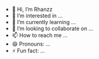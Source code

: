 - 👋 Hi, I’m Rhanzz
- 👀 I’m interested in ...
- 🌱 I’m currently learning ...
- 💞️ I’m looking to collaborate on ...
- 📫 How to reach me ...
- 😄 Pronouns: ...
- ⚡ Fun fact: ...

<!---
RhanzStore/RhanzStore is a ✨ special ✨ repository because its `README.md` (this file) appears on your GitHub profile.
You can click the Preview link to take a look at your changes.
--->
